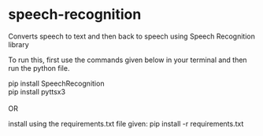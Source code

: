 # speech-recognition

Converts speech to text and then back to speech using Speech Recognition library

To run this, first use the commands given below in your terminal and then run the python file.

pip install SpeechRecognition <br>
pip install pyttsx3
<br><br>
OR <br>

install using the requirements.txt file given:
pip install -r requirements.txt
